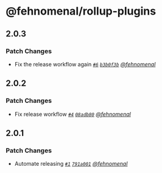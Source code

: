 # @fehnomenal/rollup-plugins

## 2.0.3

### Patch Changes

- Fix the release workflow again _[`#6`](https://github.com/fehnomenal/rollup-plugins/pull/6) [`b3b0f3b`](https://github.com/fehnomenal/rollup-plugins/commit/b3b0f3b09c819cc084c7c6914734e62f2dc6bf6e) [@fehnomenal](https://github.com/fehnomenal)_

## 2.0.2

### Patch Changes

- Fix release workflow _[`#4`](https://github.com/fehnomenal/rollup-plugins/pull/4) [`08adb80`](https://github.com/fehnomenal/rollup-plugins/commit/08adb806d215717d541dcd322ca574237256eb03) [@fehnomenal](https://github.com/fehnomenal)_

## 2.0.1

### Patch Changes

- Automate releasing _[`#1`](https://github.com/fehnomenal/rollup-plugins/pull/1) [`791a001`](https://github.com/fehnomenal/rollup-plugins/commit/791a00189a43c0f1be05f14f60c92f1f18132791) [@fehnomenal](https://github.com/fehnomenal)_

